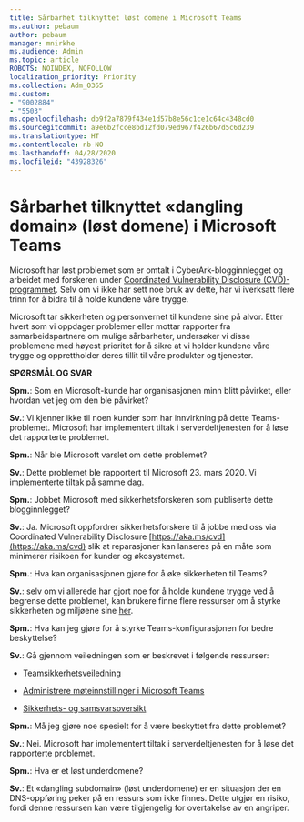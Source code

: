```yaml
---
title: Sårbarhet tilknyttet løst domene i Microsoft Teams
ms.author: pebaum
author: pebaum
manager: mnirkhe
ms.audience: Admin
ms.topic: article
ROBOTS: NOINDEX, NOFOLLOW
localization_priority: Priority
ms.collection: Adm_O365
ms.custom:
- "9002884"
- "5503"
ms.openlocfilehash: db9f2a7879f434e1d57b8e56c1ce1c64c4348cd0
ms.sourcegitcommit: a9e6b2fcce8bd12fd079ed967f426b67d5c6d239
ms.translationtype: HT
ms.contentlocale: nb-NO
ms.lasthandoff: 04/28/2020
ms.locfileid: "43928326"
---
```

# <a name="microsoft-teams-dangling-domain-vulnerability"></a>Sårbarhet tilknyttet «dangling domain» (løst domene) i Microsoft Teams

Microsoft har løst problemet som er omtalt i CyberArk-blogginnlegget og arbeidet med forskeren under [Coordinated Vulnerability Disclosure (CVD)-programmet](https://aka.ms/cvd). Selv om vi ikke har sett noe bruk av dette, har vi iverksatt flere trinn for å bidra til å holde kundene våre trygge.

Microsoft tar sikkerheten og personvernet til kundene sine på alvor. Etter hvert som vi oppdager problemer eller mottar rapporter fra samarbeidspartnere om mulige sårbarheter, undersøker vi disse problemene med høyest prioritet for å sikre at vi holder kundene våre trygge og opprettholder deres tillit til våre produkter og tjenester.

**SPØRSMÅL OG SVAR**

**Spm.**: Som en Microsoft-kunde har organisasjonen minn blitt påvirket, eller hvordan vet jeg om den ble påvirket?

**Sv.**: Vi kjenner ikke til noen kunder som har innvirkning på dette Teams-problemet. Microsoft har implementert tiltak i serverdeltjenesten for å løse det rapporterte problemet.

**Spm.**: Når ble Microsoft varslet om dette problemet?

**Sv.**: Dette problemet ble rapportert til Microsoft 23. mars 2020. Vi implementerte tiltak på samme dag.

**Spm.**: Jobbet Microsoft med sikkerhetsforskeren som publiserte dette blogginnlegget?

**Sv.**: Ja. Microsoft oppfordrer sikkerhetsforskere til å jobbe med oss via Coordinated Vulnerability Disclosure [https://aka.ms/cvd](https://aka.ms/cvd) slik at reparasjoner kan lanseres på en måte som minimerer risikoen for kunder og økosystemet.  

**Spm.**: Hva kan organisasjonen gjøre for å øke sikkerheten til Teams?  

**Sv.**: selv om vi allerede har gjort noe for å holde kundene trygge ved å begrense dette problemet, kan brukere finne flere ressurser om å styrke sikkerheten og miljøene sine [her](https://www.microsoft.com/microsoft-365/blog/2020/04/06/it-professionals-privacy-security-microsoft-teams/).  

**Spm.**: Hva kan jeg gjøre for å styrke Teams-konfigurasjonen for bedre beskyttelse?

**Sv.**: Gå gjennom veiledningen som er beskrevet i følgende ressurser: 

- [Teamsikkerhetsveiledning](https://docs.microsoft.com/microsoftteams/teams-security-guide)

- [Administrere møteinnstillinger i Microsoft Teams](https://docs.microsoft.com/microsoftteams/meeting-settings-in-teams)

- [Sikkerhets- og samsvarsoversikt](https://docs.microsoft.com/microsoftteams/security-compliance-overview)

**Spm.**: Må jeg gjøre noe spesielt for å være beskyttet fra dette problemet?

**Sv.**: Nei. Microsoft har implementert tiltak i serverdeltjenesten for å løse det rapporterte problemet.

**Spm.**: Hva er et løst underdomene?

**Sv.**: Et «dangling subdomain» (løst underdomene) er en situasjon der en DNS-oppføring peker på en ressurs som ikke finnes.  Dette utgjør en risiko, fordi denne ressursen kan være tilgjengelig for overtakelse av en angriper.

